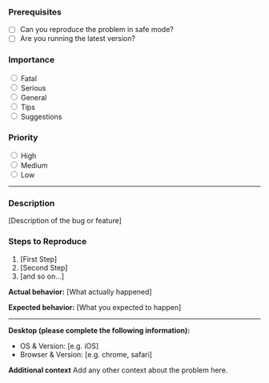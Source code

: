 ### Prerequisites

- [ ] Can you reproduce the problem in safe mode?
- [ ] Are you running the latest version?

### Importance

<form>
<div>
  <input type="radio" id="Fatal" name="drone" value="Fatal">
  <label for="Fatal">Fatal</label>
</div>

<div>
  <input type="radio" id="Serious" name="drone" value="Serious">
  <label for="Serious">Serious</label>
</div>

<div>
  <input type="radio" id="General" name="drone" value="General">
  <label for="General">General</label>
</div>

<div>
  <input type="radio" id="Tips" name="drone" value="Tips">
  <label for="Tips">Tips</label>
</div>

<div>
  <input type="radio" id="Suggestions" name="drone" value="Suggestions">
  <label for="Suggestions">Suggestions</label>
</div>
</form>

### Priority

<form>
<div>
  <input type="radio" id="High" name="drone" value="High">
  <label for="High">High</label>
</div>
<div>
  <input type="radio" id="Medium" name="drone" value="Medium">
  <label for="Medium">Medium</label>
</div>
<div>
  <input type="radio" id="Low" name="drone" value="Low">
  <label for="Low">Low</label>
</div>
</form>

----

### Description

[Description of the bug or feature]

### Steps to Reproduce

1. [First Step]
2. [Second Step]
3. [and so on...]

**Actual behavior:** 
[What actually happened]

**Expected behavior:** 
[What you expected to happen]

----

**Desktop (please complete the following information):**
 - OS & Version: [e.g. iOS]
 - Browser & Version: [e.g. chrome, safari]

**Additional context**
Add any other context about the problem here.